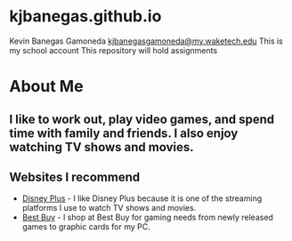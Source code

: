 # kjbanegas.github.io
Kevin Banegas Gamoneda 
kjbanegasgamoneda@my.waketech.edu
This is my school account
This repository will hold assignments 

# About Me
## I like to work out, play video games, and spend time with family and friends. I also enjoy watching TV shows and movies.
## Websites I recommend

* [Disney Plus](www.disneyplus.com) - I like Disney Plus because it is one of the streaming platforms I use to watch TV shows and movies. 
* [Best Buy](www.disneyplus.com) - I shop at Best Buy for gaming needs from newly released games to graphic cards for my PC. 